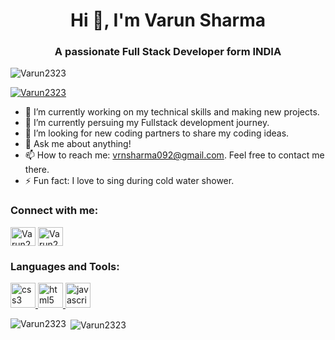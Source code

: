 <h1 align="center">Hi 👋, I'm Varun Sharma </h1>
<h3 align="center">A passionate Full Stack Developer form INDIA </h3>

<p align="left"> <img src="https://komarev.com/ghpvc/?username=Varun2323&label=Profile%20views&color=0e75b6&style=plastic" alt="Varun2323"/> </p>

<p align="left"> <a href="https://github.com/ryo-ma/github-profile-trophy"><img src="https://github-profile-trophy.vercel.app/?username=Varun2323" alt="Varun2323" /></a> </p>


- 🔭 I’m currently working on my technical skills and making new projects.
- 🌱 I’m currently persuing my Fullstack development journey.
- 🤔 I’m looking for new coding partners to share my coding ideas.
- 💬 Ask me about anything!
- 📫 How to reach me: vrnsharma092@gmail.com. Feel free to contact me there.
- ⚡ Fun fact: I love to sing during cold water shower.


<h3 align="left">Connect with me:</h3>
<p align="left">
<a href="https://twitter.com/Varun23233" target="blank"><img align="center" src="https://cdn.jsdelivr.net/npm/simple-icons@3.0.1/icons/twitter.svg" alt="Varun23233" height="30" width="40" /></a>
  <a href="https://www.linkedin.com/in/varun-sharma-82b29b82/" target="blank"><img align="center" src="https://pngimg.com/uploads/linkedIn/linkedIn_PNG7.png" alt="Varun2323" height="30" width="40" /></a>
</p>


<h3 align="left">Languages and Tools:</h3>
<p align="left"> <a href="https://www.w3schools.com/css/" target="_blank"> <img src="https://devicons.github.io/devicon/devicon.git/icons/css3/css3-original-wordmark.svg" alt="css3" width="40" height="40"/> </a> <a href="https://www.w3.org/html/" target="_blank"> <img src="https://devicons.github.io/devicon/devicon.git/icons/html5/html5-original-wordmark.svg" alt="html5" width="40" height="40"/> </a> <a href="https://developer.mozilla.org/en-US/docs/Web/JavaScript" target="_blank"> <img src="https://devicons.github.io/devicon/devicon.git/icons/javascript/javascript-original.svg" alt="javascript" width="40" height="40"/> </a> </p>


<p><img align="left" src="https://github-readme-stats.vercel.app/api/top-langs?username=Varun2323&show_icons=true&theme=dark&locale=en&layout=compact" alt="Varun2323" /></p>


<p>&nbsp;<img align="center" src="https://github-readme-stats.vercel.app/api?username=Varun2323&show_icons=true&theme=dark&locale=en" alt="Varun2323" /></p>




